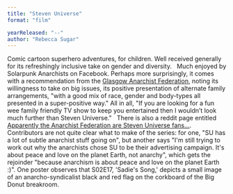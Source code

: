 ```yaml
---
title: "Steven Universe"
format: "film"

yearReleased: "--"
author: "Rebecca Sugar"
---
```

Comic cartoon superhero adventures, for children. Well  received generally for its refreshingly inclusive take on gender and diversity.
 
Much enjoyed by Solarpunk Anarchists on Facebook. Perhaps  more surprisingly, it comes with a recommendation from the <a href="https://glasgowanarchists.wordpress.com/tag/steven-universe/">Glasgow  Anarchist Federation</a>, noting its willingness to take on big issues, its  positive presentation of alternate family arrangements, "with a good mix of  race, gender and body-types all presented in a super-positive way." All in all,  "If you are looking for a fun wee family friendly TV show to keep you  entertained then I wouldn’t look much further than Steven Universe."
 
There is also a reddit page entitled <a class="title may-blank outbound" data-event-action="title" data-href-url="https://i.redd.it/o3wp4er1zamx.jpg" data-outbound-expiration="1503518323000" data-outbound-url="https://out.reddit.com/t3_53ck4j?url=https%3A%2F%2Fi.redd.it%2Fo3wp4er1zamx.jpg&amp;token=AQAAc96dWUhk0lt6q8BGZ6YTGZtJVEE-AqNVcBR011w6Evn0frFz&amp;app_name=reddit.com" href="https://www.reddit.com/r/stevenuniverse/comments/53ck4j/apparently_the_anarchist_federation_are_steven/" rel="" tabindex="1"> Apparently the Anarchist Federation are Steven Universe fans...</a>.  Contributors are not quite clear what to make of the series: for one, "SU has a  lot of subtle anarchist stuff going on", but another says "I'm still trying to  work out why the anarchists chose SU to be their advertising campaign. It's  about peace and love on the planet Earth, not anarchy", which gets the rejoinder  "because anarchism is about peace and love on the planet Earth :)". One poster  observes that S02E17, 'Sadie's Song,' depicts a small image of an  anarcho-syndicalist black and red flag on the corkboard of the Big Donut  breakroom.
 